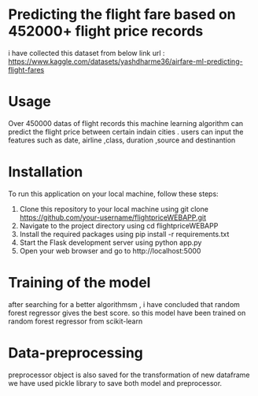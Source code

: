 # Predicting the flight fare based on 452000+ flight price records

i have collected this dataset from below link
url : https://www.kaggle.com/datasets/yashdharme36/airfare-ml-predicting-flight-fares


# Usage

Over 450000 datas of flight records this machine learning algorithm can predict the flight price between certain indain cities
. users can input the features such as date, airline ,class, duration ,source and destinantion 

# Installation
To run this application on your local machine, follow these steps:

1. Clone this repository to your local machine using git clone https://github.com/your-username/flightpriceWEBAPP.git
2. Navigate to the project directory using cd flightpriceWEBAPP
3. Install the required packages using pip install -r requirements.txt
4. Start the Flask development server using python app.py
5. Open your web browser and go to http://localhost:5000


# Training of the model

after searching for a better algorithmsm , i have concluded that random forest regressor gives the best score. so this model have been trained on random forest regressor from scikit-learn

# Data-preprocessing
 
 preprocessor object is also saved for the transformation of new dataframe
 we have used pickle library to save both model and preprocessor. 

 
